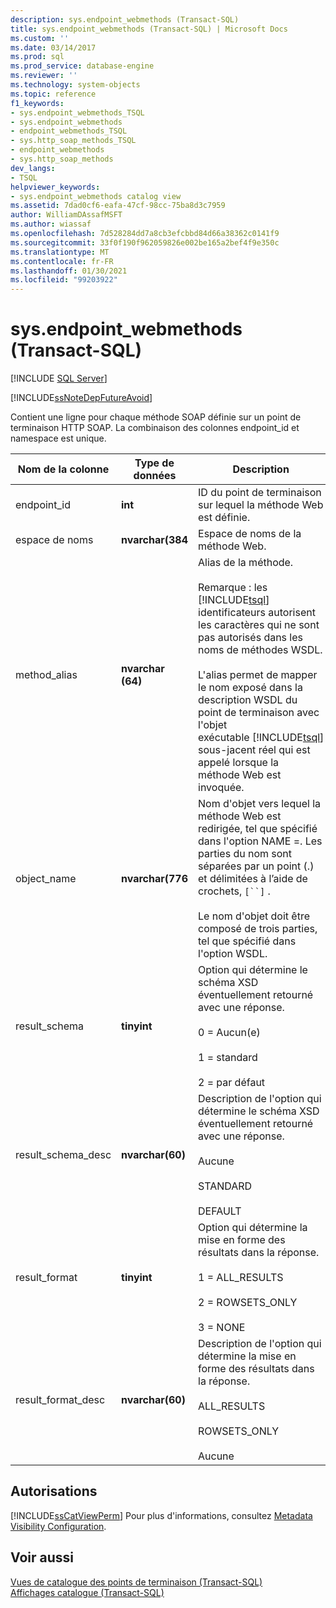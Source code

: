 ```yaml
---
description: sys.endpoint_webmethods (Transact-SQL)
title: sys.endpoint_webmethods (Transact-SQL) | Microsoft Docs
ms.custom: ''
ms.date: 03/14/2017
ms.prod: sql
ms.prod_service: database-engine
ms.reviewer: ''
ms.technology: system-objects
ms.topic: reference
f1_keywords:
- sys.endpoint_webmethods_TSQL
- sys.endpoint_webmethods
- endpoint_webmethods_TSQL
- sys.http_soap_methods_TSQL
- endpoint_webmethods
- sys.http_soap_methods
dev_langs:
- TSQL
helpviewer_keywords:
- sys.endpoint_webmethods catalog view
ms.assetid: 7dad0cf6-eafa-47cf-98cc-75ba8d3c7959
author: WilliamDAssafMSFT
ms.author: wiassaf
ms.openlocfilehash: 7d528284dd7a8cb3efcbbd84d66a38362c0141f9
ms.sourcegitcommit: 33f0f190f962059826e002be165a2bef4f9e350c
ms.translationtype: MT
ms.contentlocale: fr-FR
ms.lasthandoff: 01/30/2021
ms.locfileid: "99203922"
---
```

# <a name="sysendpoint_webmethods-transact-sql"></a>sys.endpoint_webmethods (Transact-SQL)
[!INCLUDE [SQL Server](../../includes/applies-to-version/sqlserver.md)]

  [!INCLUDE[ssNoteDepFutureAvoid](../../includes/ssnotedepfutureavoid-md.md)]  
  
 Contient une ligne pour chaque méthode SOAP définie sur un point de terminaison HTTP SOAP. La combinaison des colonnes endpoint_id et namespace est unique.  
  
|Nom de la colonne|Type de données|Description|  
|-----------------|---------------|-----------------|  
|endpoint_id|**int**|ID du point de terminaison sur lequel la méthode Web est définie.|  
|espace de noms|**nvarchar(384**|Espace de noms de la méthode Web.|  
|method_alias|**nvarchar (64)**|Alias de la méthode.<br /><br /> Remarque : les [!INCLUDE[tsql](../../includes/tsql-md.md)] identificateurs autorisent les caractères qui ne sont pas autorisés dans les noms de méthodes WSDL.<br /><br /> L'alias permet de mapper le nom exposé dans la description WSDL du point de terminaison avec l'objet exécutable [!INCLUDE[tsql](../../includes/tsql-md.md)] sous-jacent réel qui est appelé lorsque la méthode Web est invoquée.|  
|object_name|**nvarchar(776**|Nom d'objet vers lequel la méthode Web est redirigée, tel que spécifié dans l'option NAME =. Les parties du nom sont séparées par un point (.) et délimitées à l’aide de crochets, `[``]` .<br /><br /> Le nom d'objet doit être composé de trois parties, tel que spécifié dans l'option WSDL.|  
|result_schema|**tinyint**|Option qui détermine le schéma XSD éventuellement retourné avec une réponse.<br /><br /> 0 = Aucun(e)<br /><br /> 1 = standard<br /><br /> 2 = par défaut|  
|result_schema_desc|**nvarchar(60)**|Description de l'option qui détermine le schéma XSD éventuellement retourné avec une réponse.<br /><br /> Aucune<br /><br /> STANDARD<br /><br /> DEFAULT|  
|result_format|**tinyint**|Option qui détermine la mise en forme des résultats dans la réponse.<br /><br /> 1 = ALL_RESULTS<br /><br /> 2 = ROWSETS_ONLY<br /><br /> 3 = NONE|  
|result_format_desc|**nvarchar(60)**|Description de l'option qui détermine la mise en forme des résultats dans la réponse.<br /><br /> ALL_RESULTS<br /><br /> ROWSETS_ONLY<br /><br /> Aucune|  
  
## <a name="permissions"></a>Autorisations  
 [!INCLUDE[ssCatViewPerm](../../includes/sscatviewperm-md.md)] Pour plus d'informations, consultez [Metadata Visibility Configuration](../../relational-databases/security/metadata-visibility-configuration.md).  
  
## <a name="see-also"></a>Voir aussi  
 [Vues de catalogue des points de terminaison &#40;Transact-SQL&#41;](../../relational-databases/system-catalog-views/endpoints-catalog-views-transact-sql.md)   
 [Affichages catalogue &#40;Transact-SQL&#41;](../../relational-databases/system-catalog-views/catalog-views-transact-sql.md)  
  
  
